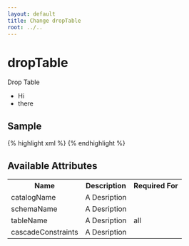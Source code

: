 ```yaml
---
layout: default
title: Change dropTable
root: ../..
---
```


# dropTable #

Drop Table

* Hi
* there

## Sample ##

{% highlight xml %}
<dropTable cascadeConstraints="true" catalogName="A String" schemaName="A String" tableName="A String"></dropTable>
{% endhighlight %}

## Available Attributes ##

<table>
<tr><th>Name</th><th>Description</th><th>Required For</th></tr>
<tr><td>catalogName</td><td>A Desription</td><td></td></tr>
<tr><td>schemaName</td><td>A Desription</td><td></td></tr>
<tr><td>tableName</td><td>A Desription</td><td>all</td></tr>
<tr><td>cascadeConstraints</td><td>A Desription</td><td></td></tr>
</table>
